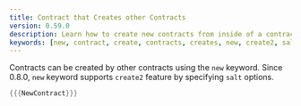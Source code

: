 ```yaml
---
title: Contract that Creates other Contracts
version: 0.59.0
description: Learn how to create new contracts from inside of a contract with Solidity
keywords: [new, contract, create, contracts, creates, new, create2, salt]
---
```


Contracts can be created by other contracts using the `new` keyword. Since 0.8.0, `new` keyword supports `create2` feature by specifying `salt` options.

```rust
{{{NewContract}}}
```
